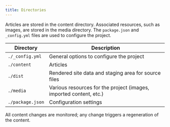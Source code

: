 ```yaml
---
title: Directories
---
```


Articles are stored in the content directory.  Associated resources, such as images, are stored in the media directory. The `package.json` and `_config.yml` files are used to configure the project.

| Directory            | Description                                                      |
|----------------------|------------------------------------------------------------------|
| `./_config.yml`      | General options to configure the project                         |
| `./content`          | Articles                                                         |
| `./dist`             | Rendered site data and staging area for source files              |
| `./media`            | Various resources for the project (images, imported content, etc.) |
| `./package.json`     | Configuration settings                                          |

All content changes are monitored; any change triggers a regeneration of the content. 
